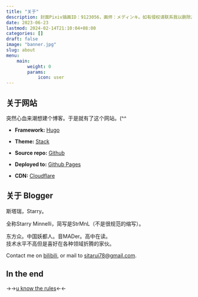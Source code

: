 ```yaml
---
title: "关于"
description: 封面Pixiv插画ID：9123056，画师：メディンキ。如有侵权请联系我以删除之。
date: 2023-06-23
lastmod: 2024-02-14T21:10:04+08:00
categories: []
draft: false
image: "banner.jpg"
slug: about
menu:
    main: 
        weight: 0
        params:
            icon: user
---
```



## 关于网站

突然心血来潮想建个博客。于是就有了这个网站。(^^

- **Framework:** [Hugo](https://gohugo.io)

- **Theme:** [Stack](https://github.com/CaiJimmy/hugo-theme-stack)

- **Source repo:** [Github](https://github.com)

- **Deployed to:** [Github Pages](https://pages.github.com)

- **CDN:** [Cloudflare](https://cloudflare.com)

    <!-- **[View change log](/changelog)** -->

## 关于 Blogger

斯塔瑞，Starry。

全称Starry Minnelli，简写是StrMnL（不是很规范的缩写）。

东方众。中国妖都人。音MADer。高中在读。  
技术水平不高但是喜好在各种领域折腾的家伙。

Contact me on [bilibili](https://b23.tv/5250T8l), or mail to [sitarui78@gmail.com](mailto:sitarui78@gmail.com).

## In the end

→→[u know the rules](https://vdse.bdstatic.com//192d9a98d782d9c74c96f09db9378d93.mp4)←←

